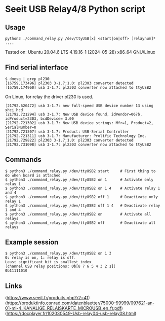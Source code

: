 # Seeit USB Relay4/8 Python script
## Usage
```
python3 ./command_relay.py /dev/ttyUSB[x] <start|on|off> [relaynum]* ....
```

Tested on: Ubuntu 20.04.6 LTS 4.19.16-1 (2024-05-28) x86_64 GNU/Linux

## Find serial interface
```
$ dmesg | grep pl230
[16759.173496] pl2303 3-1.7:1.0: pl2303 converter detected
[16759.174960] usb 3-1.7: pl2303 converter now attached to ttyUSB2
```
On Linux, for relay the driver pl230 is used.

```
[21792.620472] usb 3-1.7: new full-speed USB device number 13 using xhci_hcd
[21792.721294] usb 3-1.7: New USB device found, idVendor=067b, idProduct=2303, bcdDevice= 3.00
[21792.721302] usb 3-1.7: New USB device strings: Mfr=1, Product=2, SerialNumber=0
[21792.721307] usb 3-1.7: Product: USB-Serial Controller
[21792.721311] usb 3-1.7: Manufacturer: Prolific Technology Inc.
[21792.729822] pl2303 3-1.7:1.0: pl2303 converter detected
[21792.731098] usb 3-1.7: pl2303 converter now attached to ttyUSB2
```

## Commands
```
$ python3 ./command_relay.py /dev/ttyUSB2 start     # First thing to do when board is attached
$ python3 ./command_relay.py /dev/ttyUSB2 on 1      # Activate only relay 1
$ python3 ./command_relay.py /dev/ttyUSB2 on 1 4    # Activate relay 1 and 4
$ python3 ./command_relay.py /dev/ttyUSB2 off 1     # Deactivate only relay 1
$ python3 ./command_relay.py /dev/ttyUSB2 off 1 4   # Deactivate relay 1 and 4
$ python3 ./command_relay.py /dev/ttyUSB2 on        # Activate all relays
$ python3 ./command_relay.py /dev/ttyUSB2 off       # Deactivate all relays
```

## Example session
```
$ python3 ./command_relay.py /dev/ttyUSB2 on 1 3
0: relay is on, 1: relay is off. 
Least significant bit is smallest index
(channel USB relay positions: 0b[8 7 6 5 4 3 2 1])
0b11111010
```

## Links
(https://www.seeit.fr/produits.php?r2=41)
(https://produktinfo.conrad.com/datenblaetter/75000-99999/097621-an-01-ml-4_KANALIGE_RELAISKARTE_MICROUSB_en_fr.pdf)
(https://docplayer.fr/102030549-Usb-relay04-usb-relay08.html)
